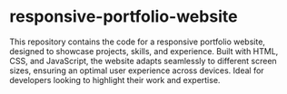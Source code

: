 # responsive-portfolio-website
This repository contains the code for a responsive portfolio website, designed to showcase projects, skills, and experience. Built with HTML, CSS, and JavaScript, the website adapts seamlessly to different screen sizes, ensuring an optimal user experience across devices. Ideal for developers looking to highlight their work and expertise.
